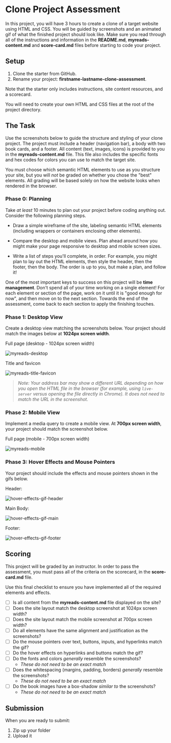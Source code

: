 # Clone Project Assessment

In this project, you will have 3 hours to create a clone of a target website
using HTML and CSS. You will be guided by screenshots and an animated gif of
what the finished project should look like. Make sure you read through all of
the instructions and information in the __README.md__, __myreads-content.md__
and __score-card.md__ files before starting to code your project.

## Setup

1. Clone the starter from GitHub.
2. Rename your project: __firstname-lastname-clone-assessment__.

Note that the starter only includes instructions, site content resources, and a
scorecard.

You will need to create your own HTML and CSS files at the root of the project
directory.

## The Task

Use the screenshots below to guide the structure and styling of your clone
project. The project must include a header (navigation bar), a body with two
book cards, and a footer. All content (text, images, icons) is provided to you
in the __myreads-content.md__ file. This file also includes the specific fonts
and hex codes for colors you can use to match the target site.

You must choose which semantic HTML elements to use as you structure your site,
but you will _not_ be graded on whether you chose the "best" elements. All
grading will be based solely on how the website looks when rendered in the
browser.

### Phase 0: Planning

Take _at least_ 10 minutes to plan out your project before coding anything out.
Consider the following planning steps.

- Draw a simple wireframe of the site, labeling semantic HTML elements
  (including wrappers or containers enclosing other elements).

- Compare the desktop and mobile views. Plan ahead around how you might
  make your page responsive to desktop and mobile screen sizes.

- Write a list of steps you'll complete, in order. For example, you might plan
  to lay out the HTML elements, then style the header, then the footer, then the
  body. The order is up to you, but make a plan, and follow it!

One of the most important keys to success on this project will be __time
management__. Don't spend all of your time working on a single element! For each
element or section of the page, work on it until it is "good enough for now",
and then move on to the next section. Towards the end of the assessment, come
back to each section to apply the finishing touches.


### Phase 1: Desktop View

Create a desktop view matching the screenshots below. Your project should
match the images below at __1024px screen width__.

Full page (desktop - 1024px screen width)

![myreads-desktop]

Title and favicon

![myreads-title-favicon]

> _Note: Your address bar may show a different URL depending on how you open the
> HTML file in the browser (for example, using `live-server` versus opening the
> file directly in Chrome). It does not need to match the URL in the
> screenshot._


### Phase 2: Mobile View

Implement a media query to create a mobile view. At __700px screen width__, your
project should match the screenshot below.

Full page (mobile - 700px screen width)

![myreads-mobile]


### Phase 3: Hover Effects and Mouse Pointers

Your project should include the effects and mouse pointers shown in the gifs
below.

Header:

![hover-effects-gif-header]

Main Body:

![hover-effects-gif-main]

Footer:

![hover-effects-gif-footer]

## Scoring

This project will be graded by an instructor. In order to pass the assessment,
you must pass all of the criteria on the scorecard, in the __score-card.md__
file.

Use this final checklist to ensure you have implemented all of the required
elements and effects.

- [ ] Is all content from the __myreads-content.md__ file displayed on the site?
- [ ] Does the site layout match the desktop screenshot at 1024px screen width?
- [ ] Does the site layout match the mobile screenshot at 700px screen width?
- [ ] Do all elements have the same alignment and justification as the screenshots?
- [ ] Do the mouse pointers over text, buttons, inputs, and hyperlinks match the gif?
- [ ] Do the hover effects on hyperlinks and buttons match the gif?
- [ ] Do the fonts and colors _generally_ resemble the screenshots?
    - _These do not need to be an exact match_
- [ ] Does the whitespacing (margins, padding, borders) _generally_ resemble the screenshots?
    - _These do not need to be an exact match_
- [ ] Do the book images have a box-shadow _similar to_ the screenshots?
    - _These do not need to be an exact match_


## Submission

When you are ready to submit:

1. Zip up your folder
2. Upload it

[myreads-desktop]: https://appacademy-open-assets.s3.us-west-1.amazonaws.com/Modular-Curriculum/content/week-07/MyReads/myreads-desktop.png
[myreads-mobile]: https://appacademy-open-assets.s3.us-west-1.amazonaws.com/Modular-Curriculum/content/week-07/MyReads/myreads-mobile.png
[myreads-title-favicon]: https://appacademy-open-assets.s3.us-west-1.amazonaws.com/Modular-Curriculum/content/week-07/MyReads/myreads-title-favicon.png
[hover-effects-gif-header]: https://media.giphy.com/media/v1.Y2lkPTc5MGI3NjExZTBjZmJkOTQ5ODA1MzYzYTdkNmE2MjIwMDRmYTRiMWY4ZWUzNWUxNCZjdD1n/ujfUTF4q56Jw6MS5iv/giphy.gif
[hover-effects-gif-main]: https://media.giphy.com/media/v1.Y2lkPTc5MGI3NjExMWM4NWM4NWZiM2FhNmM5ZDlhZDFjNmQ2OTg3ZWEwNzZhNWZhMjVjMiZjdD1n/0scsuguQZkOpLrkMqs/giphy.gif
[hover-effects-gif-footer]: https://media.giphy.com/media/v1.Y2lkPTc5MGI3NjExZTNmYTQ5MGI1NjU5NTQ3Y2FkZTU0NTUzNTRjMzRmMDI4OGI0ZWE0MCZjdD1n/LDXOSeKDBM7HiToTqs/giphy.gif
